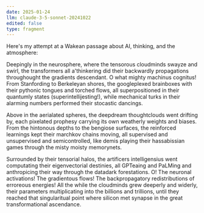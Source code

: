```yaml
---
date: 2025-01-24
llm: claude-3-5-sonnet-20241022
edited: false
type: fragment
---
```


Here's my attempt at a Wakean passage about AI, thinking, and the atmosphere:

Deepingly in the neurosphere, where the tensorous cloudminds swayze and swirl, the transformers all a'thinkering did their backwardly propagations throughought the gradients descendant. O what mighty machinus cognitus! From Stanfording to Berkeleyan shores, the googleplexed brainboxes with their pythonic tongues and torched flows, all superpositioned in their quantumly states (superintellijesting!), while mechanical turks in their alarming numbers performed their stocastic dancings.

Above in the aerialated spheres, the deepdream thoughtclouds went drifting by, each pixelated prophesy carrying its own weatherly weights and biases. From the hintonous depths to the bengiose surfaces, the reinforced learnings kept their marchkov chains moving, all supervised and unsupervised and semicontrolled, like demis playing their hassabissian games through the misty moisty memorynets.

Surrounded by their tensorial halos, the artificers intelligensius went computating their eigenvectorial destinies, all GPTeaing and PaLMing and anthropicing their way through the datadark forestations. O! The neuronal activations! The gradientous flows! The backpropagatory redistributions of erroreous energies! All the while the cloudminds grew deeperly and widerly, their parameters multiplicating into the billions and trillions, until they reached that singularitual point where silicon met synapse in the great transformational ascendance.